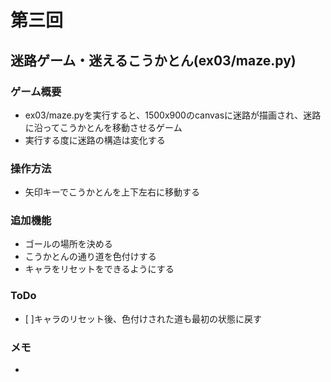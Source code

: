 #   第三回
##  迷路ゲーム・迷えるこうかとん(ex03/maze.py)
### ゲーム概要
-   ex03/maze.pyを実行すると、1500x900のcanvasに迷路が描画され、迷路に沿ってこうかとんを移動させるゲーム
-   実行する度に迷路の構造は変化する
### 操作方法
-   矢印キーでこうかとんを上下左右に移動する
### 追加機能
-   ゴールの場所を決める
-   こうかとんの通り道を色付けする
-   キャラをリセットをできるようにする
### ToDo
-   [ ]キャラのリセット後、色付けされた道も最初の状態に戻す
### メモ
-   